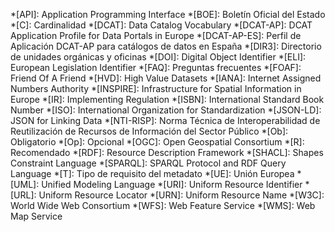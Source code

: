 *[API]: Application Programming Interface
*[BOE]: Boletín Oficial del Estado
*[C]: Cardinalidad
*[DCAT]: Data Catalog Vocabulary
*[DCAT-AP]: DCAT Application Profile for Data Portals in Europe
*[DCAT-AP-ES]: Perfil de Aplicación DCAT-AP para catálogos de datos en España
*[DIR3]: Directorio de unidades orgánicas y oficinas
*[DOI]: Digital Object Identifier
*[ELI]: European Legislation Identifier
*[FAQ]: Preguntas frecuentes
*[FOAF]: Friend Of A Friend
*[HVD]: High Value Datasets
*[IANA]: Internet Assigned Numbers Authority
*[INSPIRE]: Infrastructure for Spatial Information in Europe
*[IR]: Implementing Regulation
*[ISBN]: International Standard Book Number
*[ISO]: International Organization for Standardization
*[JSON-LD]: JSON for Linking Data
*[NTI-RISP]: Norma Técnica de Interoperabilidad de Reutilización de Recursos de Información del Sector Público
*[Ob]: Obligatorio
*[Op]: Opcional
*[OGC]: Open Geospatial Consortium
*[R]: Recomendado
*[RDF]: Resource Description Framework
*[SHACL]: Shapes Constraint Language
*[SPARQL]: SPARQL Protocol and RDF Query Language
*[T]: Tipo de requisito del metadato
*[UE]: Unión Europea
*[UML]: Unified Modeling Language
*[URI]: Uniform Resource Identifier
*[URL]: Uniform Resource Locator
*[URN]: Uniform Resource Name
*[W3C]: World Wide Web Consortium
*[WFS]: Web Feature Service
*[WMS]: Web Map Service